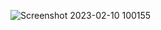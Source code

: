 
![Screenshot 2023-02-10 100155](https://user-images.githubusercontent.com/87444623/218001270-59326d21-5807-4a33-909a-751e9b8af162.jpg)
